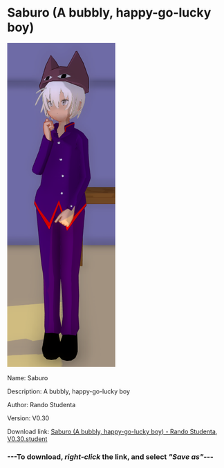 # Saburo (A bubbly, happy-go-lucky boy)

<img src = "https://raw.githubusercontent.com/Arbiter1223/Daigaku-Gurashi-Custom-Students/master/Students/Files/Saburo%20(A%20bubbly%2C%20happy-go-lucky%20boy).png">

Name: Saburo

Description: A bubbly, happy-go-lucky boy

Author: Rando Studenta

Version: V0.30

Download link: <a href="https://raw.githubusercontent.com/Arbiter1223/Daigaku-Gurashi-Custom-Students/master/Students/Files/Saburo%20(A%20bubbly%2C%20happy-go-lucky%20boy)%20-%20Rando%20Studenta%2C%20V0.30.student">Saburo (A bubbly, happy-go-lucky boy) - Rando Studenta, V0.30.student</a>

### ---**To download, _right-click_ the link, and select _"Save as"_**---

